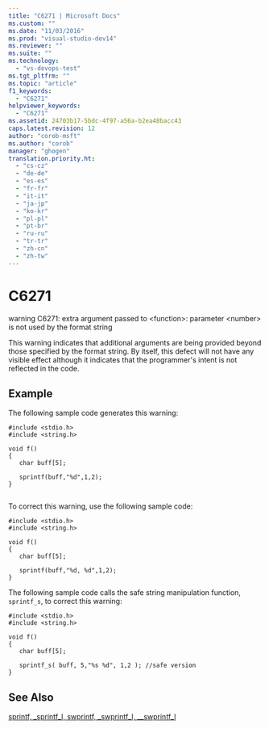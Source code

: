 ```yaml
---
title: "C6271 | Microsoft Docs"
ms.custom: ""
ms.date: "11/03/2016"
ms.prod: "visual-studio-dev14"
ms.reviewer: ""
ms.suite: ""
ms.technology: 
  - "vs-devops-test"
ms.tgt_pltfrm: ""
ms.topic: "article"
f1_keywords: 
  - "C6271"
helpviewer_keywords: 
  - "C6271"
ms.assetid: 24703b17-5bdc-4f97-a56a-b2ea48bacc43
caps.latest.revision: 12
author: "corob-msft"
ms.author: "corob"
manager: "ghogen"
translation.priority.ht: 
  - "cs-cz"
  - "de-de"
  - "es-es"
  - "fr-fr"
  - "it-it"
  - "ja-jp"
  - "ko-kr"
  - "pl-pl"
  - "pt-br"
  - "ru-ru"
  - "tr-tr"
  - "zh-cn"
  - "zh-tw"
---
```

# C6271
warning C6271: extra argument passed to \<function>: parameter \<number> is not used by the format string  
  
 This warning indicates that additional arguments are being provided beyond those specified by the format string. By itself, this defect will not have any visible effect although it indicates that the programmer's intent is not reflected in the code.  
  
## Example  
 The following sample code generates this warning:  
  
```  
#include <stdio.h>  
#include <string.h>  
  
void f()  
{  
   char buff[5];  
  
   sprintf(buff,"%d",1,2);   
}  
  
```  
  
 To correct this warning, use the following sample code:  
  
```  
#include <stdio.h>  
#include <string.h>  
  
void f()  
{  
   char buff[5];  
  
   sprintf(buff,"%d, %d",1,2);  
}  
```  
  
 The following sample code calls the safe string manipulation function, `sprintf_s`, to correct this warning:  
  
```  
#include <stdio.h>  
#include <string.h>  
  
void f()  
{  
   char buff[5];  
  
   sprintf_s( buff, 5,"%s %d", 1,2 ); //safe version  
}  
```  
  
## See Also  
 [sprintf, _sprintf_l, swprintf, _swprintf_l, \__swprintf_l](/visual-cpp/c-runtime-library/reference/sprintf-sprintf-l-swprintf-swprintf-l-swprintf-l)